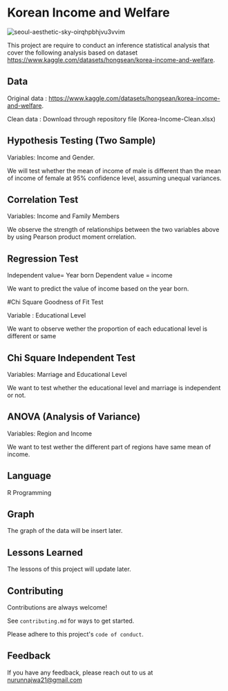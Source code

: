 
# Korean Income and Welfare

![seoul-aesthetic-sky-oirqhpbhjvu3vvim](https://user-images.githubusercontent.com/89633522/188369511-1e6a10d4-299d-4e98-83c9-eca465fed21a.jpg)

This project are require to conduct an inference statistical analysis that cover the following analysis based on dataset https://www.kaggle.com/datasets/hongsean/korea-income-and-welfare.

## Data

Original data : https://www.kaggle.com/datasets/hongsean/korea-income-and-welfare.

Clean data : Download through repository file (Korea-Income-Clean.xlsx)

## Hypothesis Testing (Two Sample)

Variables: Income and Gender.

We will test whether the mean of
income of male is different than the mean of income of female at 95% confidence level,
assuming unequal variances.

## Correlation Test

Variables: Income and Family Members

We observe the strength of relationships between the two variables above by using Pearson product moment orrelation.

## Regression Test 

Independent value= Year born
Dependent value = income

We want to predict the value of income based on the year born.

#Chi Square Goodness of Fit Test

Variable : Educational Level

We want to observe wether the proportion of each educational level is different or same

## Chi Square Independent Test

Variables: Marriage and Educational Level

We want to test whether the educational level and marriage is independent or not.

## ANOVA (Analysis of Variance)

Variables: Region and Income

We want to test wether the different part of regions have same mean of income.



## Language

 R Programming


## Graph

The graph of the data will be insert later.



## Lessons Learned

The lessons of  this project will update later.


## Contributing

Contributions are always welcome!

See `contributing.md` for ways to get started.

Please adhere to this project's `code of conduct`.


## Feedback

If you have any feedback, please reach out to us at nurunnajwa21@gmail.com

